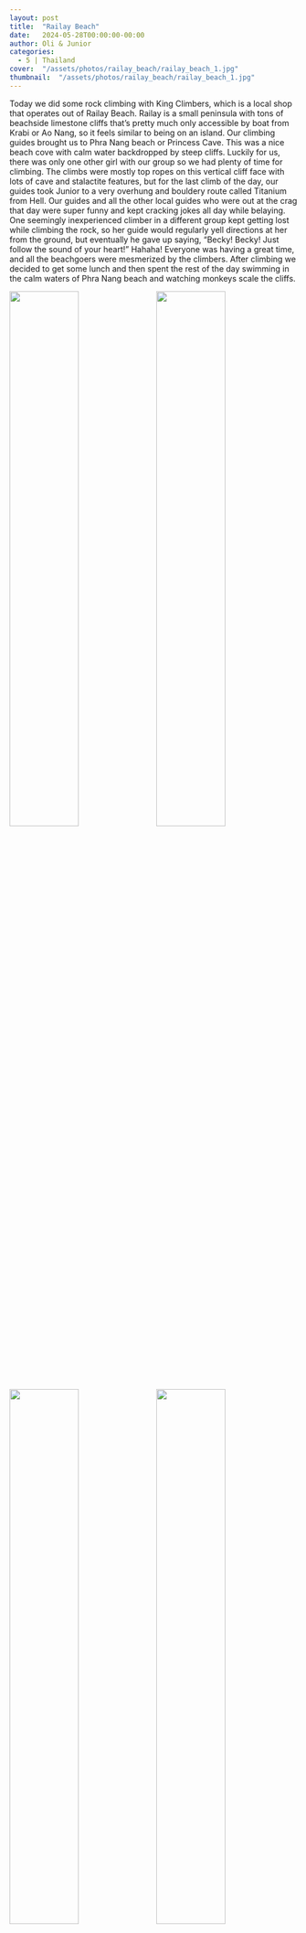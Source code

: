 ```yaml
---
layout: post
title:  "Railay Beach"
date:   2024-05-28T00:00:00-00:00
author: Oli & Junior
categories:
  - 5 | Thailand
cover:  "/assets/photos/railay_beach/railay_beach_1.jpg"
thumbnail:  "/assets/photos/railay_beach/railay_beach_1.jpg"
---
```


Today we did some rock climbing with King Climbers, which is a local shop that operates out of Railay Beach. Railay is a small peninsula with tons of beachside limestone cliffs that’s pretty much only accessible by boat from Krabi or Ao Nang, so it feels similar to being on an island. Our climbing guides brought us to Phra Nang beach or Princess Cave. This was a nice beach cove with calm water backdropped by steep cliffs. Luckily for us, there was only one other girl with our group so we had plenty of time for climbing. The climbs were mostly top ropes on this vertical cliff face with lots of cave and stalactite features, but for the last climb of the day, our guides took Junior to a very overhung and bouldery route called Titanium from Hell. Our guides and all the other local guides who were out at the crag that day were super funny and kept cracking jokes all day while belaying. One seemingly inexperienced climber in a different group kept getting lost while climbing the rock, so her guide would regularly yell directions at her from the ground, but eventually he gave up saying, “Becky! Becky! Just follow the sound of your heart!” Hahaha! Everyone was having a great time, and all the beachgoers were mesmerized by the climbers. After climbing we decided to get some lunch and then spent the rest of the day swimming in the calm waters of Phra Nang beach and watching monkeys scale the cliffs.

<div float="left">
  <img src="/assets/photos/railay_beach/railay_beach_2.jpg" style="float:left; width:49%; margin-bottom:10px" />
  <img src="/assets/photos/railay_beach/railay_beach_3.jpg" style="float:right; width:49%; margin-bottom:10px" />
</div>
<div float="left">
  <img src="/assets/photos/railay_beach/railay_beach_4.jpg" style="float:left; width:49%; margin-bottom:10px" />
  <img src="/assets/photos/railay_beach/railay_beach_5.jpg" style="float:right; width:49%; margin-bottom:10px" />
</div>
<div float="left">
  <img src="/assets/photos/railay_beach/railay_beach_6.jpg" style="float:left; width:49%; margin-bottom:10px" />
  <img src="/assets/photos/railay_beach/railay_beach_7.jpg" style="float:right; width:49%; margin-bottom:10px" />
</div>

<br clear="all" />

__Español__

Hoy hicimos un poco de escalada en roca con King Climbers, que es una tienda local que opera en Railay Beach. Railay es una pequeña península con toneladas de acantilados de piedra caliza junto a la playa a la que prácticamente solo se puede acceder en barco desde Krabi o Ao Nang, por lo que se siente como estar en una isla. Nuestros guías de escalada nos llevaron a la playa de Phra Nang o Princess Cave. Esta era una bonita cala de playa con aguas tranquilas con acantilados escarpados de fondo. Afortunadamente para nosotros, solo había otra chica con nuestro grupo, por lo que tuvimos mucho tiempo para escalar. Las escaladas fueron principalmente con cuerdas superiores en esta pared vertical del acantilado con muchas características de cuevas y estalactitas, pero para la última escalada del día, nuestros guías llevaron a Junior a una ruta muy desplomada y llena de bloques llamada Titanium from Hell. Nuestros guías y todos los demás guías locales que estaban en el peñasco ese día fueron súper divertidos y no dejaron de hacer bromas todo el día mientras aseguraban. Una escaladora aparentemente inexperta de otro grupo se perdía constantemente mientras escalaba la roca, por lo que su guía le gritaba instrucciones desde el suelo con regularidad, pero finalmente se dio por vencido y dijo: "¡Becky! ¡Becky! ¡Sólo sigue el sonido de tu corazón!" ¡Jajaja! Todos se lo estaban pasando genial y todos los bañistas estaban hipnotizados por los escaladores. Después de escalar, decidimos comer algo y luego pasamos el resto del día nadando en las tranquilas aguas de la playa de Phra Nang y viendo a los monos escalar los acantilados.

